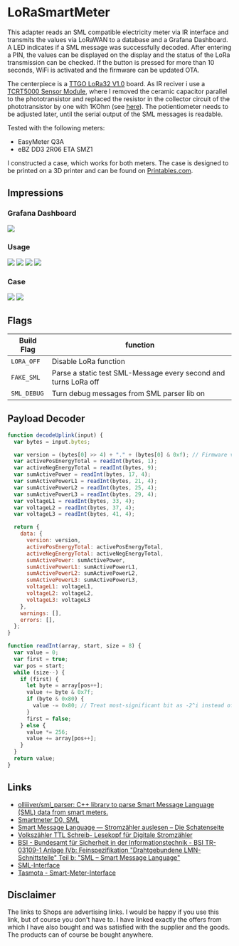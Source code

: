# LoRaSmartMeter

This adapter reads an SML compatible electricity meter via IR interface and transmits the values via LoRaWAN to a database and a Grafana Dashboard. A LED indicates if a SML message was successfully decoded. After entering a PIN, the values can be displayed on the display and the status of the LoRa transmission can be checked. If the button is pressed for more than 10 seconds, WiFi is activated and the firmware can be updated OTA. 

The centerpiece is a [TTGO LoRa32 V1.0](https://s.click.aliexpress.com/e/_Dknm4wL) board. As IR reciver i use a [TCRT5000 Sensor Module](https://s.click.aliexpress.com/e/_Dk6yYZZ), where I removed the ceramic capacitor parallel to the phototransistor and replaced the resistor in the collector circuit of the phototransistor by one with 1KOhm (see [here](https://forum.iobroker.net/post/386478)). The potientiometer needs to be adjusted later, until the serial output of the SML messages is readable.

Tested with the following meters:
 - EasyMeter Q3A
 - eBZ DD3 2R06 ETA SMZ1

I constructed a case, which works for both meters. The case is designed to be printed on a 3D printer and can be found on  [Printables.com](https://www.printables.com/model/276254-easymeter-q3a-lorawan-smartmeter).

## Impressions
### Grafana Dashboard

![](.github/grafana.png)

### Usage

![](.github/data.gif)
![](.github/lora.gif)
![](.github/pin.gif)
![](.github/wifi.gif)

### Case

![](.github/case1.png)
![](.github/case2.png)

## Flags

| Build Flag  | function                                                        |
| ----------- | --------------------------------------------------------------- |
| `LORA_OFF`  | Disable LoRa function                                           |
| `FAKE_SML`  | Parse a static test SML-Message every second and turns LoRa off |
| `SML_DEBUG` | Turn debug messages from SML parser lib on                      |

## Payload Decoder

```javascript
function decodeUplink(input) {
  var bytes = input.bytes;

  var version = (bytes[0] >> 4) + "." + (bytes[0] & 0xf); // Firmware version
  var activePosEnergyTotal = readInt(bytes, 1);
  var activeNegEnergyTotal = readInt(bytes, 9);
  var sumActivePower = readInt(bytes, 17, 4);
  var sumActivePowerL1 = readInt(bytes, 21, 4);
  var sumActivePowerL2 = readInt(bytes, 25, 4);
  var sumActivePowerL3 = readInt(bytes, 29, 4);
  var voltageL1 = readInt(bytes, 33, 4); 
  var voltageL2 = readInt(bytes, 37, 4); 
  var voltageL3 = readInt(bytes, 41, 4); 

  return {
    data: {
      version: version,
      activePosEnergyTotal: activePosEnergyTotal,
      activeNegEnergyTotal: activeNegEnergyTotal,
      sumActivePower: sumActivePower,
      sumActivePowerL1: sumActivePowerL1,
      sumActivePowerL2: sumActivePowerL2,
      sumActivePowerL3: sumActivePowerL3,
      voltageL1: voltageL1,
      voltageL2: voltageL2,
      voltageL3: voltageL3
    },
    warnings: [],
    errors: [],
  };
}

function readInt(array, start, size = 8) {
  var value = 0;
  var first = true;
  var pos = start;
  while (size--) {
    if (first) {
      let byte = array[pos++];
      value += byte & 0x7f;
      if (byte & 0x80) {
        value -= 0x80; // Treat most-significant bit as -2^i instead of 2^i
      }
      first = false;
    } else {
      value *= 256;
      value += array[pos++];
    }
  }
  return value;
}
```

## Links

- [olliiiver/sml_parser: C++ library to parse Smart Message Language (SML) data from smart meters.](https://github.com/olliiiver/sml_parser)
- [Smartmeter D0, SML](https://www.msxfaq.de/sonst/bastelbude/smartmeter_d0_sml.htm)
- [Smart Message Language — Stromzähler auslesen – Die Schatenseite](https://www.schatenseite.de/2016/05/30/smart-message-language-stromzahler-auslesen)
- [Volkszähler TTL Schreib- Lesekopf für Digitale Stromzähler](https://forum.iobroker.net/post/386478)
- [BSI - Bundesamt für Sicherheit in der Informationstechnik - BSI TR-03109-1 Anlage IVb: Feinspezifikation "Drahtgebundene LMN-Schnittstelle" Teil b: "SML – Smart Message Language"](https://www.bsi.bund.de/SharedDocs/Downloads/DE/BSI/Publikationen/TechnischeRichtlinien/TR03109/TR-03109-1_Anlage_Feinspezifikation_Drahtgebundene_LMN-Schnittstelle_Teilb.html)
- [SML-Interface](https://www.stefan-weigert.de/php_loader/sml.php)
- [Tasmota - Smart-Meter-Interface](https://tasmota.github.io/docs/Smart-Meter-Interface/)

## Disclaimer
The links to Shops are advertising links. I would be happy if you use this link, but of course you don't have to. I have linked exactly the offers from which I have also bought and was satisfied with the supplier and the goods. The products can of course be bought anywhere.